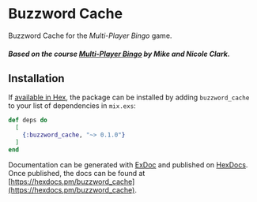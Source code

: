 # Buzzword Cache

Buzzword Cache for the _Multi-Player Bingo_ game.

##### Based on the course [Multi-Player Bingo](https://pragmaticstudio.com/courses/unpacked-bingo) by Mike and Nicole Clark.

## Installation

If [available in Hex](https://hex.pm/docs/publish), the package can be installed
by adding `buzzword_cache` to your list of dependencies in `mix.exs`:

```elixir
def deps do
  [
    {:buzzword_cache, "~> 0.1.0"}
  ]
end
```

Documentation can be generated with [ExDoc](https://github.com/elixir-lang/ex_doc)
and published on [HexDocs](https://hexdocs.pm). Once published, the docs can
be found at [https://hexdocs.pm/buzzword_cache](https://hexdocs.pm/buzzword_cache).

